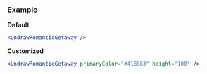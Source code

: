 ### Example

**Default**
```jsx
<UndrawRomanticGetaway />
```

**Customized**
```jsx
<UndrawRomanticGetaway primaryColor="#41B883" height="100" />
```
